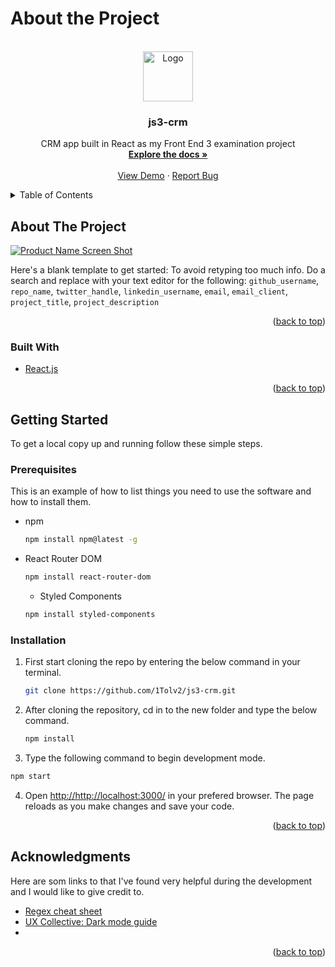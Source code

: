 # About the Project

<div id="top"></div>

<!-- PROJECT LOGO -->
<br />
<div align="center">
  <a href="https://github.com/github_username/repo_name">
    <img src="images/logo.png" alt="Logo" width="80" height="80">
  </a>

<h3 align="center">js3-crm</h3>

  <p align="center">
    CRM app built in React as my Front End 3 examination project
    <br />
    <a href="https://github.com/1Tolv2/js3-crm"><strong>Explore the docs »</strong></a>
    <br />
    <br />
    <a href="https://github.com/1Tolv2/js3-crm">View Demo</a>
    ·
    <a href="https://github.com/1Tolv2/js3-crm/issues">Report Bug</a>
  </p>
</div>



<!-- TABLE OF CONTENTS -->
<details>
  <summary>Table of Contents</summary>
  <ol>
    <li>
      <a href="#about-the-project">About The Project</a>
      <ul>
        <li><a href="#built-with">Built With</a></li>
      </ul>
    </li>
    <li>
      <a href="#getting-started">Getting Started</a>
      <ul>
        <li><a href="#prerequisites">Prerequisites</a></li>
        <li><a href="#installation">Installation</a></li>
      </ul>
    </li>
    <li><a href="#usage">Usage</a></li>
    <li><a href="#roadmap">Roadmap</a></li>
    <li><a href="#contributing">Contributing</a></li>
    <li><a href="#license">License</a></li>
    <li><a href="#contact">Contact</a></li>
    <li><a href="#acknowledgments">Acknowledgments</a></li>
  </ol>
</details>



<!-- ABOUT THE PROJECT -->
## About The Project

[![Product Name Screen Shot][product-screenshot]](https://example.com)

Here's a blank template to get started: To avoid retyping too much info. Do a search and replace with your text editor for the following: `github_username`, `repo_name`, `twitter_handle`, `linkedin_username`, `email`, `email_client`, `project_title`, `project_description`

<p align="right">(<a href="#top">back to top</a>)</p>



### Built With

* [React.js](https://reactjs.org/)


<p align="right">(<a href="#top">back to top</a>)</p>



<!-- GETTING STARTED -->
## Getting Started

To get a local copy up and running follow these simple steps.

### Prerequisites

This is an example of how to list things you need to use the software and how to install them.
* npm
  ```sh
  npm install npm@latest -g
  ```
* React Router DOM
  ```sh
  npm install react-router-dom
  ```
  * Styled Components
  ```sh
  npm install styled-components
  ```

### Installation
 
1. First start cloning the repo by entering the below command in your terminal.
   ```sh
   git clone https://github.com/1Tolv2/js3-crm.git
   ```
2. After cloning the repository, cd in to the new folder and type the below command.
   ```sh
   npm install
   ```
3. Type the following command to begin development mode.
```sh
npm start
```
4. Open <a href="http://http://localhost:3000/">http://http://localhost:3000/</a> in your prefered browser.
The page reloads as you make changes and save your code.

<p align="right">(<a href="#top">back to top</a>)</p>


<!-- ACKNOWLEDGMENTS -->
## Acknowledgments

Here are som links to that I've found very helpful during the development and I would like to give credit to.

* [Regex cheat sheet](https://www.rexegg.com/regex-quickstart.html)
* [UX Collective: Dark mode guide](https://uxdesign.cc/dark-mode-ui-design-the-definitive-guide-part-1-color-53dcfaea5129)
* []()

<p align="right">(<a href="#top">back to top</a>)</p>



<!-- MARKDOWN LINKS & IMAGES -->
<!-- https://www.markdownguide.org/basic-syntax/#reference-style-links -->
[contributors-shield]: https://img.shields.io/github/contributors/1Tolv2/js3-crm.svg?style=for-the-badge
[contributors-url]: https://github.com/1Tolv2/js3-crm/graphs/contributors
[forks-shield]: https://img.shields.io/github/forks/1Tolv2/js3-crm.svg?style=for-the-badge
[forks-url]: https://github.com/1Tolv2/js3-crm/network/members
[stars-shield]: https://img.shields.io/github/stars/1Tolv2/js3-crm.svg?style=for-the-badge
[stars-url]: https://github.com/1Tolv2/js3-crm/stargazers
[issues-shield]: https://img.shields.io/github/issues/1Tolv2/js3-crm.svg?style=for-the-badge
[issues-url]: https://github.com/1Tolv2/js3-crm/issues
[license-shield]: https://img.shields.io/github/license/1Tolv2/js3-crm.svg?style=for-the-badge
[license-url]: https://github.com/1Tolv2/js3-crm/blob/master/LICENSE.txt
[linkedin-shield]: https://img.shields.io/badge/-LinkedIn-black.svg?style=for-the-badge&logo=linkedin&colorB=555
[linkedin-url]: https://www.linkedin.com/in/sofia-johnsson-s-856308188/
[product-screenshot]: images/screenshot.png
